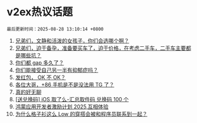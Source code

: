 # v2ex热议话题

`最后更新时间：2025-08-28 13:10:14 +0800`

1. [兄弟们，文静和活泼的女孩子，你们会选哪个啊？](https://www.v2ex.com/t/1155296)
1. [兄弟们，迫于备孕，准备要买车了，迫于价格，在考虑二手车，二手车主要都是哪些坑？](https://www.v2ex.com/t/1155415)
1. [你们都 gap 多久了？](https://www.v2ex.com/t/1155258)
1. [你们能接受自己另一半有抑郁症吗？](https://www.v2ex.com/t/1155433)
1. [发红包， OK 不 OK？](https://www.v2ex.com/t/1155299)
1. [各位大哥，+86 手机是不是没法用 TG 了？](https://www.v2ex.com/t/1155273)
1. [真的好无聊](https://www.v2ex.com/t/1155356)
1. [[送兑换码] iOS 取了么-汇总取件码 兑换码 100 个](https://www.v2ex.com/t/1155407)
1. [鸿蒙应用开发者激励计划 2025,互相体验](https://www.v2ex.com/t/1155257)
1. [为什么格子衫这么 Low 的穿搭会被和程序员联系到一起？](https://www.v2ex.com/t/1155425)


